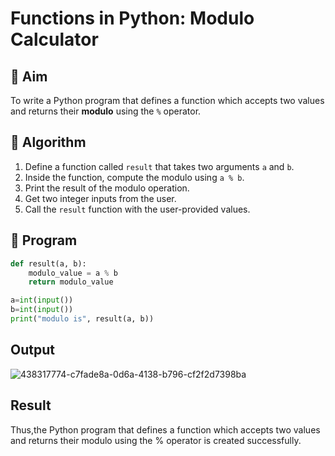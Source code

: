 # Functions in Python: Modulo Calculator

## 🎯 Aim
To write a Python program that defines a function which accepts two values and returns their **modulo** using the `%` operator.

## 🧠 Algorithm
1. Define a function called `result` that takes two arguments `a` and `b`.
2. Inside the function, compute the modulo using `a % b`.
3. Print the result of the modulo operation.
4. Get two integer inputs from the user.
5. Call the `result` function with the user-provided values.

## 🧾 Program
```python
def result(a, b):
    modulo_value = a % b
    return modulo_value

a=int(input())
b=int(input())
print("modulo is", result(a, b))
```

## Output
![438317774-c7fade8a-0d6a-4138-b796-cf2f2d7398ba](https://github.com/user-attachments/assets/459191d5-dc0d-4259-9922-82db57b4f0bc)

## Result
Thus,the Python program that defines a function which accepts two values and returns their modulo using the % operator is created successfully.
